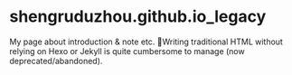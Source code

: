 # shengruduzhou.github.io_legacy
My page about introduction & note etc.
🌟Writing traditional HTML without relying on Hexo or Jekyll is quite cumbersome to manage (now deprecated/abandoned).